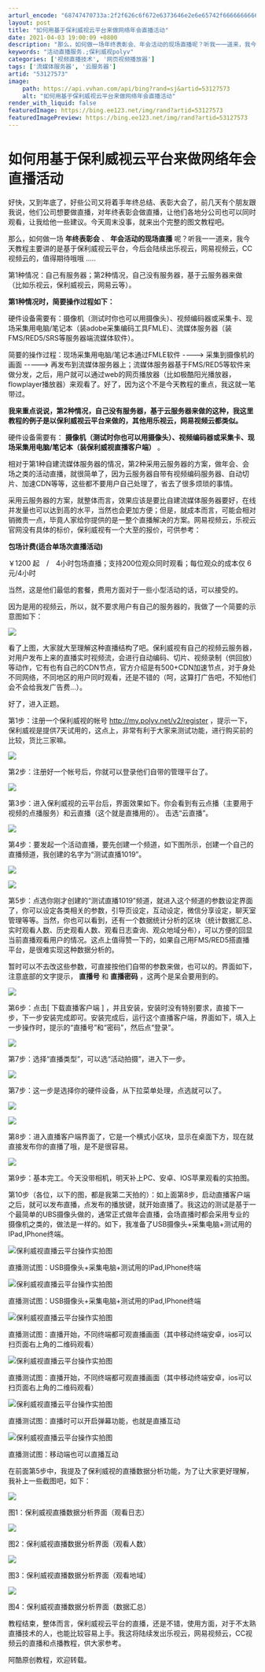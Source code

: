 ```yaml
---
arturl_encode: "68747470733a:2f2f626c6f672e6373646e2e6e65742f666666666666666638:2f61727469636c652f64657461696c732f3533313237353733"
layout: post
title: "如何用基于保利威视云平台来做网络年会直播活动"
date: 2021-04-03 19:00:09 +0800
description: "那么，如何做一场年终表彰会、年会活动的现场直播呢？听我一一道来，我今天教程主要讲的是基于保利威视云平"
keywords: "活动直播服务.;保利威视polyv"
categories: ['视频直播技术', '网页视频播放器']
tags: ['流媒体服务器', '云服务器']
artid: "53127573"
image:
    path: https://api.vvhan.com/api/bing?rand=sj&artid=53127573
    alt: "如何用基于保利威视云平台来做网络年会直播活动"
render_with_liquid: false
featuredImage: https://bing.ee123.net/img/rand?artid=53127573
featuredImagePreview: https://bing.ee123.net/img/rand?artid=53127573
---
```


# 如何用基于保利威视云平台来做网络年会直播活动

好快，又到年底了，好些公司又将着手年终总结、表彰大会了，前几天有个朋友跟我说，他们公司想要做直播，对年终表彰会做直播，让他们各地分公司也可以同时观看，让我给他一些建议。今天周末没事，就来出个完整的图文教程吧。

那么，如何做一场
**年终表彰会**
、
**年会活动的现场直播**
呢？听我一一道来，我今天教程主要讲的是基于保利威视云平台，今后会陆续出乐视云，网易视频云，CC视频云的，值得期待哦哦 .....

第1种情况：自己有服务器；第2种情况，自己没有服务器，基于云服务器来做（比如乐视云，保利威视云，网易云等）。

**第1种情况时，简要操作过程如下：**

硬件设备需要有：摄像机（测试时你也可以用摄像头）、视频编码器或采集卡、现场采集用电脑/笔记本（装adobe采集编码工具FMLE）、流媒体服务器（装FMS/RED5/SRS等服务器端流媒体软件）。

简要的操作过程：现场采集用电脑/笔记本通过FMLE软件 ----> 采集到摄像机的画面 -----> 再发布到流媒体服务器上；流媒体服务器基于FMS/RED5等软件来做分发，之后，用户就可以通过web的网页播放器（比如极酷阳光播放器，flowplayer播放器）来观看了。好了，因为这个不是今天教程的重点，我这就一笔带过。

**我来重点说说，第2种情况，自己没有服务器，基于云服务器来做的这种，我这里教程的例子是以保利威视云平台来做的，其他用乐视云，网易视频云都类似。**

硬件设备需要有：
**摄像机（测试时你也可以用摄像头）、视频编码器或采集卡、现场采集用电脑/笔记本（装保利威视直播客户端）**
。

相对于第1种自建流媒体服务器的情况，第2种采用云服务器的方案，做年会、会场之类的活动直播，就很简单了，因为云服务器自带有视频编码服务器、自动切片、加速CDN等等，这些都不要用户自己处理了，省去了很多烦琐的事情。

采用云服务器的方案，就整体而言，效果应该是要比自建流媒体服务器要好，在线并发量也可以达到高的水平，当然也会更加方便；但是，就成本而言，可能会相对销微贵一点，毕竟人家给你提供的是一整个直播解决的方案。网易视频云，乐视云官网没有具体的标价，保利威视有一个大至的报价，可供参考：

**包场计费(适合单场次直播活动)**
  
￥1200 起　/　4小时包场直播；支持200位观众同时观看；每位观众的成本仅 6元/4小时

当然，这是他们最低的套餐，费用方面对于一些小型活动的话，可以接受的。

因为是用的视频云，所以，就不要求用户有自己的服务器的，我做了一个简要的示意图如下：

![](https://i-blog.csdnimg.cn/blog_migrate/c2b123182d54cf1cf7d6eb1001ff4efd.jpeg)

看了上图，大家就大至理解这种直播结构了吧。保利威视有自己的视频云服务器，对用户发布上来的直播实时视频流，会进行自动编码、切片、视频录制（供回放）等动作，它有也有自己的CDN节点，官方介绍是有500+CDN加速节点，对于身处不同网络，不同地区的用户同时观看，还是不错的（呵，这算打广告吧，不知他们会不会给我发广告费...）。

好了，进入正题。

第1步：注册一个保利威视的帐号
<http://my.polyv.net/v2/register>
，提示一下，保利威视是提供7天试用的，这点上，非常有利于大家来测试功能，进行购买前的比较，货比三家嘛。

![](https://i-blog.csdnimg.cn/blog_migrate/f0e96a983624fc76a6c6ace1cdc33edb.jpeg)

第2步：注册好一个帐号后，你就可以登录他们自带的管理平台了。

![](https://i-blog.csdnimg.cn/blog_migrate/752571c514507dadbf5aa3ebf10a3847.jpeg)

第3步：进入保利威视的云平台后，界面效果如下。你会看到有云点播（主要用于视频的点播服务）和云直播（这个就是直播用的）。 击选“云直播”。

![](https://i-blog.csdnimg.cn/blog_migrate/ad34891443a7fb988b05643bb3ac18bd.jpeg)

第4步：要发起一个活动直播，要先创建一个频道，如下图所示，创建一个自己的直播频道，我创建的名字为“测试直播1019”。

![](https://i-blog.csdnimg.cn/blog_migrate/ac7dd541340965f91908f86605a0e412.jpeg)

![](https://i-blog.csdnimg.cn/blog_migrate/30360154661589c3cea12cbd94b9cc09.jpeg)

第5步：点选你刚才创建的“测试直播1019”频道，就进入这个频道的参数设定界面了，你可以设定各类相关的参数，引导页设定，互动设定，微信分享设定，聊天室管理等等。当然，你也可以看到，还有一个数据统计分析的区块（统计数据汇总、实时观看人数、历史观看人数、观看日志查询、观众地域分布），可以方便的回显当前直播观看用户的情况。这点上值得赞一下的，如果自己用FMS/RED5搭直播平台，是很难实现这种数据分析的。

暂时可以不去改这些参数，可直接按他们自带的参数来做，也可以的。界面如下，注意底部的文字提示，
**直播号**
和
**直播密码**
，这两个是呆会要用到的。

![](https://i-blog.csdnimg.cn/blog_migrate/8fdce30fc1f614b0bbb13a8d9eec9c8c.jpeg)

第6步：点击[ 下载直播客户端 ] ，并且安装，安装时没有特别要求，直接下一步，下一步安装完成即可。安装完成后，运行这个直播客户端，界面如下，填入上一步操作时，提示的“直播号”和“密码”，然后点“登录”。

![](https://i-blog.csdnimg.cn/blog_migrate/309c4d281e3e768482350c8ab17ad9ae.jpeg)

第7步：选择“直播类型”，可以选“活动拍摄”，进入下一步。

![](https://i-blog.csdnimg.cn/blog_migrate/b5df400751991c5e6031e2094e77f10d.jpeg)

第7步：这一步是选择你的硬件设备，从下拉菜单处理，点选就可以了。

![](https://i-blog.csdnimg.cn/blog_migrate/18cf856c53b017d6a56dd79f2cbb8244.jpeg)

![](https://i-blog.csdnimg.cn/blog_migrate/74326ddc3e859d9512c603643cf3317e.jpeg)

第8步：进入直播客户端界面了，它是一个横式小区块，显示在桌面下方，现在就直接发布你的直播了哦，是不是很容易。

![](https://i-blog.csdnimg.cn/blog_migrate/3164dfbce0ea49e82985f5ea0bf8f39f.jpeg)

第9步：基本完工。今天没带相机，明天补上PC、安卓、IOS苹果观看的实拍图。

第10步（各位，以下的图，都是我第二天拍的）：如上面第8步，启动直播客户端之后，就可以发布直播，点发布的播放键，就开始直播了。我这边的测试是基于一个最简单的UBS摄像头做的，通常正式做年会直播，会场直播时都会采用专业的摄像机之类的，做法是一样的。如下，我准备了USB摄像头+采集电脑+测试用的IPad,IPhone终端。

![保利威视直播云平台操作实拍图](https://i-blog.csdnimg.cn/blog_migrate/3869c8ee60c5f6aa18ceda449f49c127.jpeg)

直播测试图：USB摄像头+采集电脑+测试用的IPad,IPhone终端

![保利威视直播云平台操作实拍图](https://i-blog.csdnimg.cn/blog_migrate/3c6fc57022eb275bc4fd5eabdb97d36d.jpeg)

直播测试图：USB摄像头+采集电脑+测试用的IPad,IPhone终端

![保利威视直播云平台操作实拍图](https://i-blog.csdnimg.cn/blog_migrate/7d02399724195aeafa27d1c205a32560.jpeg)

直播测试图：直播开始，不同终端都可观直播画面（其中移动终端安卓，ios可以扫页面右上角的二维码观看）

![保利威视直播云平台操作实拍图](https://i-blog.csdnimg.cn/blog_migrate/0dda6c80cf7d404861618c43e48412f4.jpeg)

直播测试图：直播开始，不同终端都可观直播画面（其中移动终端安卓，ios可以扫页面右上角的二维码观看）

![保利威视直播云平台操作实拍图](https://i-blog.csdnimg.cn/blog_migrate/d08956a714fa59a9672fdb7240cfde40.jpeg)

直播测试图：直播时可以开启弹幕功能，也就是直播互动

![保利威视直播云平台操作实拍图](https://i-blog.csdnimg.cn/blog_migrate/a76e2d03c5cba129a6bd514c96a38d18.jpeg)

直播测试图：移动端也可以直播互动

在前面第5步中，我提及了保利威视的直播数据分析功能，为了让大家更好理解，我补上一些截图吧，如下：

![](https://i-blog.csdnimg.cn/blog_migrate/7eea473be41a4e958b64a518979c7e06.jpeg)

图1：保利威视直播数据分析界面（观看日志）

![](https://i-blog.csdnimg.cn/blog_migrate/e5ff722b9e3c6eace1a355d67ea443bf.jpeg)

图2：保利威视直播数据分析界面（观看人数）

![](https://i-blog.csdnimg.cn/blog_migrate/fbd610ff01f7fe744b40bffaa8c5885b.jpeg)

图3：保利威视直播数据分析界面（观看地域）

![](https://i-blog.csdnimg.cn/blog_migrate/e9b729fdff627351037a8accac86df14.jpeg)

图4：保利威视直播数据分析界面（数据汇总）

教程结束，整体而言，保利威视云平台的直播，还是不错，使用方面，对于不太熟直播技术的人，也能比较容易上手。我这将陆续发出乐视云，网易视频云，CC视频云的直播和点播教程，供大家参考。

阿酷原创教程，欢迎转载。
